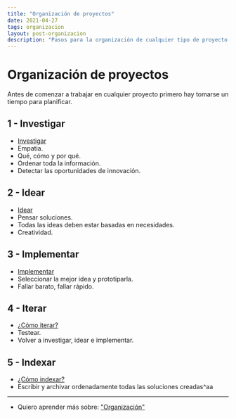 ```yaml
---
title: "Organización de proyectos"
date: 2021-04-27
tags: organizacion
layout: post-organizacion
description: "Pasos para la organización de cualquier tipo de proyecto."
---
```


# Organización de proyectos

Antes de comenzar a trabajar en cualquier proyecto primero hay tomarse un tiempo para planificar.

## 1 - Investigar

- [Investigar](organizar-proyectos-1)
- Empatia.
- Qué, cómo y por qué.
- Ordenar toda la información.
- Detectar las oportunidades de innovación.

## 2 - Idear

- [Idear](organizar-proyectos-2)
- Pensar soluciones.
- Todas las ideas deben estar basadas en necesidades.
- Creatividad.

## 3 - Implementar

- [Implementar](organizar-proyectos-3)
- Seleccionar la mejor idea y prototiparla.
- Fallar barato, fallar rápido.

## 4 - Iterar

- [¿Cómo iterar?](organizar-proyectos-4)
- Testear.
- Volver a investigar, idear e implementar.


## 5 - Indexar

- [¿Cómo indexar?](organizar-proyectos-5)
- Escribir y archivar ordenadamente todas las soluciones creadas^aa

***

- Quiero aprender más sobre: ["Organización"](../00/organizacion)
